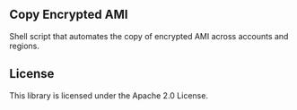 ## Copy Encrypted AMI

Shell script that automates the copy of encrypted AMI across accounts and regions.

## License

This library is licensed under the Apache 2.0 License. 
